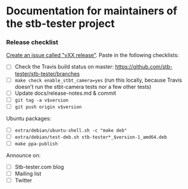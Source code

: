 # Documentation for maintainers of the stb-tester project

### Release checklist

[Create an issue called "vXX release"](
https://github.com/stb-tester/stb-tester/issues/new?title=vXX%20release).
Paste in the following checklists:

* [ ] Check the Travis build status on master:
  <https://github.com/stb-tester/stb-tester/branches>
* [ ] `make check enable_stbt_camera=yes` (run this locally, because Travis
  doesn't run the stbt-camera tests nor a few other tests)
* [ ] Update docs/release-notes.md & commit
* [ ] `git tag -a v$version`
* [ ] `git push origin v$version`

Ubuntu packages:

* [ ] `extra/debian/ubuntu-shell.sh -c "make deb"`
* [ ] `extra/debian/test-deb.sh stb-tester*_$version-1_amd64.deb`
* [ ] `make ppa-publish`

Announce on:

* [ ] Stb-tester.com blog
* [ ] Mailing list
* [ ] Twitter
